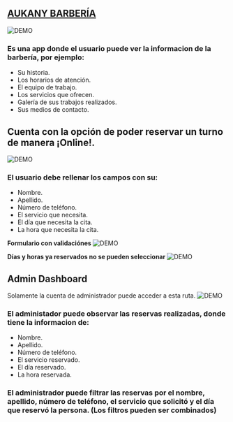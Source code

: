 ## [AUKANY BARBERÍA](https://aukany.vercel.app/)
![DEMO](https://res.cloudinary.com/dr1vf8gcc/image/upload/v1672885808/zg2dboiim4fswkjqvcdr.png)

### Es una app donde el usuario puede ver la informacion de la barbería, por ejemplo:
* Su historia.
* Los horarios de atención.
* El equipo de trabajo.
* Los servicios que ofrecen.
* Galería de sus trabajos realizados.
* Sus medios de contacto.



## Cuenta con la opción de poder reservar un turno de manera ¡Online!.
![DEMO](https://res.cloudinary.com/dr1vf8gcc/image/upload/v1672886453/p2fgdyzyzkejref43ky0.png)
### El usuario debe rellenar los campos con su:
* Nombre.
* Apellido.
* Número de teléfono.
* El servicio que necesita.
* El día que necesita la cita.
* La hora que necesita la cita.

**Formulario con validaciónes**
![DEMO](https://res.cloudinary.com/dr1vf8gcc/image/upload/v1672891970/b99ppnsiubphnyjajkjn.png)

**Días y horas ya reservados no se pueden seleccionar**
![DEMO](https://res.cloudinary.com/dr1vf8gcc/image/upload/v1672886699/hjinvxj3itiovxpgrhoq.png)

## Admin Dashboard
Solamente la cuenta de administrador puede acceder a esta ruta.
![DEMO](https://res.cloudinary.com/dr1vf8gcc/image/upload/v1672893696/qbmrwpyylhbjyopklsya.png)

### El administador puede observar las reservas realizadas, donde tiene la informacion de:
* Nombre.
* Apellido.
* Número de teléfono.
* El servicio reservado.
* El día reservado.
* La hora reservada.

### El administrador puede filtrar las reservas por el nombre, apellido, número de teléfono, el servicio que solicitó y el día que reservó la persona. (Los filtros pueden ser combinados)
